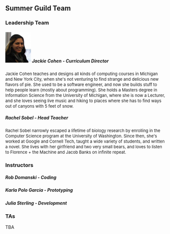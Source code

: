 ## Summer Guild Team

### Leadership Team

##### <img width='16%' height='16%' src="/imgs/mepic_crop2_headshot.png"> Jackie Cohen - *Curriculum Director*
<div class="bio"> <font size="2">Jackie Cohen teaches and designs all kinds of computing courses in Michigan and New York City, when she's not venturing to find strange and delicious new flavors of pie. She used to be a software engineer, and now she builds stuff to help people learn (mostly about programming). She holds a Masters degree in Information Science from the University of Michigan, where she is now a Lecturer, and she loves seeing live music and hiking to places where she has to find ways out of canyons with 5 feet of snow.</font> </div>

##### Rachel Sobel - *Head Teacher*
<font size="2">Rachel Sobel narrowly escaped a lifetime of biology research by enrolling in the Computer Science program at the University of Washington. Since then, she's worked at Google and Cornell Tech, taught a wide variety of students, and written a novel. She lives with her girlfriend and two very small bears, and loves to listen to Florence + the Machine and Jacob Banks on infinite repeat.</font>

### Instructors

##### Rob Domanski - *Coding*

##### Karla Polo Garcia - *Prototyping*

##### Julia Sterling - *Development*


### TAs

TBA
